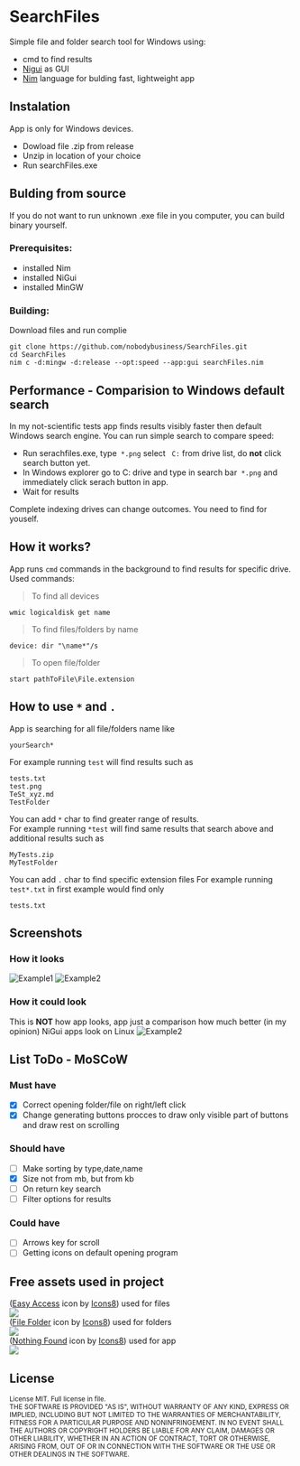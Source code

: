 # SearchFiles

Simple file and folder search tool for Windows using:
- cmd to find results
- [Nigui](https://github.com/simonkrauter/NiGui) as GUI
- [Nim](https://github.com/nim-lang/Nim) language for bulding fast, lightweight app

## Instalation
App is only for Windows devices. 
- Dowload file .zip from release
- Unzip in location of your choice
- Run searchFiles.exe

## Bulding from source

If you do not want to run unknown .exe file in you computer, you can build binary yourself.

### Prerequisites:

- installed Nim
- installed NiGui
- installed MinGW

### Building:
Download files and run complie
```
git clone https://github.com/nobodybusiness/SearchFiles.git
cd SearchFiles
nim c -d:mingw -d:release --opt:speed --app:gui searchFiles.nim
```

## Performance - Comparision to Windows default search
In my not-scientific tests app finds results visibly faster then default Windows search engine. You can run simple search to compare speed:
- Run serachfiles.exe, type``` *.png``` select ``` C:``` from drive list, do **not** click search button yet. 
- In Windows explorer go to C: drive and type in search bar``` *.png``` and immediately click serach button in app.
- Wait for results 

Complete indexing drives can change outcomes. You need to find for youself.

## How it works?
App runs ```cmd``` commands in the background to find results for specific drive.  
Used commands:  
>To find all devices
```
wmic logicaldisk get name
```
>To find files/folders by name
```
device: dir "\name*"/s 
```
>To open file/folder
```
start pathToFile\File.extension
```
## How to use ```*``` and ```.```
App is searching for all file/folders name like
```
yourSearch*
```
For example running ```test``` will find results such as
```
tests.txt
test.png
TeSt_xyz.md
TestFolder
```
You can add ```*``` char to find greater range of results.  
For example running ```*test``` will find same results that search above and additional results such as
```
MyTests.zip
MyTestFolder
```
You can add ```.``` char to find specific extension files
For example running ```test*.txt``` in first example would find only 
```
tests.txt
```
## Screenshots
### How it looks
![Example1](screenshots/screen1.png)
![Example2](screenshots/screen2.png)
### How it could look
This is **NOT** how app looks, app just a comparison how much better (in my opinion) NiGui apps look on Linux
![Example2](screenshots/linux.png)
## List ToDo - MoSCoW
### Must have
- [x] Correct opening folder/file on right/left click
- [x] Change generating buttons procces to draw only visible part of buttons and draw rest on scrolling
### Should have
- [ ] Make sorting by type,date,name
- [x] Size not from mb, but from kb
- [ ] On return key search
- [ ] Filter options for results
### Could have
- [ ] Arrows key for scroll
- [ ] Getting icons on default opening program
## Free assets used in project
(<a target="_blank" href="https://icons8.com/icon/xTPIEYf4aSKO/easy-access">Easy Access</a> icon by <a target="_blank" href="https://icons8.com">Icons8</a>) used for files  
![](icons/icons8-easy-access-48.png)  
(<a target="_blank" href="https://icons8.com/icon/c2AXPLZ3iVEU/file-folder">File Folder</a> icon by <a target="_blank" href="https://icons8.com">Icons8</a>) used for folders  
![](icons/icons8-file-folder-48.png)  
(<a target="_blank" href="https://icons8.com/icon/myNNj6E9OAZ7/nothing-found">Nothing Found</a> icon by <a target="_blank" href="https://icons8.com">Icons8</a>) used for app  
![](/searchFiles.png)
## License
<sup>License MIT. Full license in file.  
THE SOFTWARE IS PROVIDED "AS IS", WITHOUT WARRANTY OF ANY KIND, EXPRESS OR IMPLIED, INCLUDING BUT NOT LIMITED TO THE WARRANTIES OF MERCHANTABILITY, FITNESS FOR A PARTICULAR PURPOSE AND NONINFRINGEMENT. IN NO EVENT SHALL THE AUTHORS OR COPYRIGHT HOLDERS BE LIABLE FOR ANY CLAIM, DAMAGES OR OTHER LIABILITY, WHETHER IN AN ACTION OF CONTRACT, TORT OR OTHERWISE, ARISING FROM, OUT OF OR IN CONNECTION WITH THE SOFTWARE OR THE USE OR OTHER DEALINGS IN THE SOFTWARE.</sup>